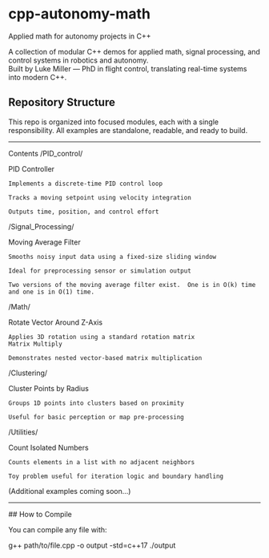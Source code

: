 # cpp-autonomy-math

Applied math for autonomy projects in C++

A collection of modular C++ demos for applied math, signal processing, and control systems in robotics and autonomy.  
Built by Luke Miller — PhD in flight control, translating real-time systems into modern C++.


## Repository Structure 
This repo is organized into focused modules, each with a single responsibility. All examples are standalone, readable, and ready to build.

---

Contents
/PID_control/

PID Controller

    Implements a discrete-time PID control loop

    Tracks a moving setpoint using velocity integration

    Outputs time, position, and control effort

/Signal_Processing/

Moving Average Filter

    Smooths noisy input data using a fixed-size sliding window

    Ideal for preprocessing sensor or simulation output

    Two versions of the moving average filter exist.  One is in O(k) time and one is in O(1) time.

/Math/

Rotate Vector Around Z-Axis

    Applies 3D rotation using a standard rotation matrix
    Matrix Multiply

    Demonstrates nested vector-based matrix multiplication

/Clustering/

Cluster Points by Radius

    Groups 1D points into clusters based on proximity

    Useful for basic perception or map pre-processing

/Utilities/

Count Isolated Numbers

    Counts elements in a list with no adjacent neighbors

    Toy problem useful for iteration logic and boundary handling

(Additional examples coming soon...)


---


\##  How to Compile


You can compile any file with:

g++ path/to/file.cpp -o output -std=c++17
./output